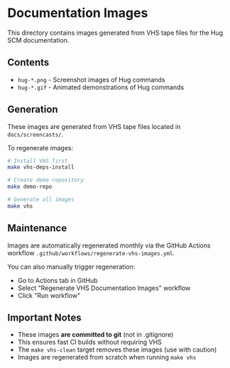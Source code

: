 # Documentation Images

This directory contains images generated from VHS tape files for the Hug SCM documentation.

## Contents

- `hug-*.png` - Screenshot images of Hug commands
- `hug-*.gif` - Animated demonstrations of Hug commands

## Generation

These images are generated from VHS tape files located in `docs/screencasts/`.

To regenerate images:
```bash
# Install VHS first
make vhs-deps-install

# Create demo repository
make demo-repo

# Generate all images
make vhs
```

## Maintenance

Images are automatically regenerated monthly via the GitHub Actions workflow `.github/workflows/regenerate-vhs-images.yml`.

You can also manually trigger regeneration:
- Go to Actions tab in GitHub
- Select "Regenerate VHS Documentation Images" workflow
- Click "Run workflow"

## Important Notes

- These images **are committed to git** (not in .gitignore)
- This ensures fast CI builds without requiring VHS
- The `make vhs-clean` target removes these images (use with caution)
- Images are regenerated from scratch when running `make vhs`
